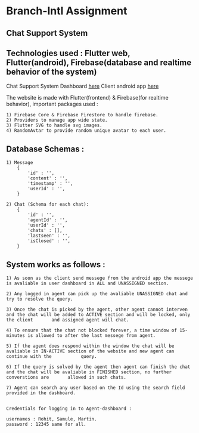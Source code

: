 # Branch-Intl Assignment

## Chat Support System

## Technologies used : Flutter web, Flutter(android), Firebase(database and realtime behavior of the system)

Chat Support System Dashboard [here](https://letstalk-4bd39.web.app)
Client android app [here](https://drive.google.com/file/d/14xVR2WcD3l--JMaodmXUVRyCG_hxu8Hi/view?usp=sharing)

The website is made with Flutter(frontend) & Firebase(for realtime behavior), important packages used :

    1) Firebase Core & Firebase Firestore to handle firebase.
    2) Providers to manage app wide state.
    3) Flutter SVG to handle svg images.
    4) RandomAvtar to provide random unique avatar to each user.
    
## Database Schemas : 
    
    1) Message 
        {
            'id' : '',
            'content' : '',
            'timestamp' : '',
            'userId' : '',
        }
        
    2) Chat (Schema for each chat):
        {
            'id' : '',
            'agentId' : '',
            'userId' : '',
            'chats' : [],
            'lastseen' : '',
            'isClosed' : '',
        }
            

## System works as follows :

    1) As soon as the client send messege from the android app the messege is avaliable in user dashboard in ALL and UNASSIGNED section.

    2) Any logged in agent can pick up the avaliable UNASSIGNED chat and try to resolve the query.

    3) Once the chat is picked by the agent, other agent cannot interven and the chat will be added to ACTIVE section and will be locked, only the client       and assigned agent will chat.

    4) To ensure that the chat not blocked forever, a time window of 15-minutes is allowed to after the last messege from agent.

    5) If the agent does respond within the window the chat will be avaliable in IN-ACTIVE section of the website and new agent can continue with the           query.

    6) If the query is solved by the agent then agent can finish the chat and the chat will be avaliable in FINISHED section, no further converstions are       allowed in such chats.
    
    7) Agent can search any user based on the Id using the search field provided in the dashboard.


    Credentials for logging in to Agent-dashboard :

    usernames : Rohit, Samule, Martin.
    password : 12345 same for all.

